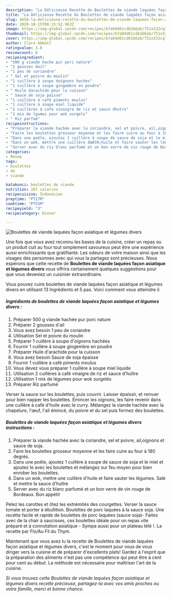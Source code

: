 ```yaml
---
description: "La Délicieuse Recette du Boulettes de viande laquées façon asiatique et légumes divers"
title: "La Délicieuse Recette du Boulettes de viande laquées façon asiatique et légumes divers"
slug: 4658-la-delicieuse-recette-du-boulettes-de-viande-laquees-facon-asiatique-et-legumes-divers
date: 2020-10-15T08:15:52.963Z
image: https://img-global.cpcdn.com/recipes/b7a84d61cdb1b6ab/751x532cq70/boulettes-de-viande-laquees-facon-asiatique-et-legumes-divers-photo-principale-de-la-recette.jpg
thumbnail: https://img-global.cpcdn.com/recipes/b7a84d61cdb1b6ab/751x532cq70/boulettes-de-viande-laquees-facon-asiatique-et-legumes-divers-photo-principale-de-la-recette.jpg
cover: https://img-global.cpcdn.com/recipes/b7a84d61cdb1b6ab/751x532cq70/boulettes-de-viande-laquees-facon-asiatique-et-legumes-divers-photo-principale-de-la-recette.jpg
author: Clara Abbott
ratingvalue: 3.8
reviewcount: 8
recipeingredient:
- "500 g viande hache pur porc nature"
- "2 gousses dail"
- "1 peu de coriandre"
- " Sel et poivre du moulin"
- "1 cuillère à soupe doignons haches"
- "1 cuillère à soupe gingembre en poudre"
- " Huile darachide pour la cuisson"
- " Sauce de soja paisse"
- "1 cuillère à café piments moulus"
- "1 cuillère à soupe miel liquide"
- "2 cuillères à café vinaigre de riz et sauce dhutre"
- "1 mix de lgumes pour wok surgels"
- " Riz parfum"
recipeinstructions:
- "Préparer la viande hachée avec la coriandre, sel et poivre, ail,oignons et sauce de soja."
- "Faire les boulettes grosseur moyenne et les faire cuire au four à 180 degrés."
- "Dans une poêle, ajoutez 1 cuillère à soupe de sauce de soja et le miel et ajoutez le avec les boulettes et mélangez sur feu moyen pour bien enrober les boulettes."
- "Dans un wok, mettre une cuillère d&#39;huile et faire sauter les légumes. Salé et mettre la sauce d&#39;huître"
- "Server avec du riz blanc parfumé et un bon verre de vin rouge de Bordeaux. Bon appétit"
categories:
- Resep
tags:
- boulettes
- de
- viande

katakunci: boulettes de viande 
nutrition: 267 calories
recipecuisine: Indonesian
preptime: "PT17M"
cooktime: "PT55M"
recipeyield: "3"
recipecategory: Dinner

---
```



![Boulettes de viande laquées façon asiatique et légumes divers](https://img-global.cpcdn.com/recipes/b7a84d61cdb1b6ab/751x532cq70/boulettes-de-viande-laquees-facon-asiatique-et-legumes-divers-photo-principale-de-la-recette.jpg)

Une fois que vous avez reconnu les bases de la cuisine, créer un repas ou un produit cuit au four tout simplement savoureux peut être une expérience aussi enrichissante que gratifiante. Les odeurs de votre maison ainsi que les visages des personnes avec qui vous la partagez sont précieuses. Nous espérons que cette recette de <strong> Boulettes de viande laquées façon asiatique et légumes divers </strong> vous offrira certainement quelques suggestions pour que vous deveniez un cuisinier extraordinaire.

<!--inarticleads1-->

Vous pouvez cuire boulettes de viande laquées façon asiatique et légumes divers en utilisant 13 Ingrédients et 5 pas. Voici comment vous atteindre il.

##### Ingrédients de boulettes de viande laquées façon asiatique et légumes divers :

1. Préparer 500 g viande hachée pur porc nature
1. Préparer 2 gousses d&#39;ail
1. Vous avez besoin 1 peu de coriandre
1. Utilisation  Sel et poivre du moulin
1. Préparer 1 cuillère à soupe d&#39;oignons hachées
1. Fournir 1 cuillère à soupe gingembre en poudre
1. Préparer  Huile d&#39;arachide pour la cuisson
1. Vous avez besoin  Sauce de soja épaisse
1. Fournir 1 cuillère à café piments moulus
1. Vous devez vous préparer 1 cuillère à soupe miel liquide
1. Utilisation 2 cuillères à café vinaigre de riz et sauce d&#39;huître
1. Utilisation 1 mix de légumes pour wok surgelés
1. Préparer  Riz parfumé


Verser la sauce sur les boulettes, puis couvrir. Laisser épaissir, et remuer pour bien napper les boulettes. Emincer les oignons, les faire revenir dans une cuillère à café d&#39;huile avec le curry. Mélangez la viande hachée avec la chapelure, l&#39;œuf, l&#39;ail émincé, du poivre et du sel puis formez des boulettes. 

<!--inarticleads2-->

##### Boulettes de viande laquées façon asiatique et légumes divers instructions :

1. Préparer la viande hachée avec la coriandre, sel et poivre, ail,oignons et sauce de soja.
1. Faire les boulettes grosseur moyenne et les faire cuire au four à 180 degrés.
1. Dans une poêle, ajoutez 1 cuillère à soupe de sauce de soja et le miel et ajoutez le avec les boulettes et mélangez sur feu moyen pour bien enrober les boulettes.
1. Dans un wok, mettre une cuillère d&#39;huile et faire sauter les légumes. Salé et mettre la sauce d&#39;huître
1. Server avec du riz blanc parfumé et un bon verre de vin rouge de Bordeaux. Bon appétit


Pelez les carottes et ôtez les extrémités des courgettes. Verser la sauce tomate et porter à ébullition. Boulettes de porc laquées à la sauce soja. Une recette facile et rapide de boulettes de porc laquées (sauce soja)- Faites avec de la chair à saucisses, ces boulettes idéale pour un repas vite préparé et à connotation asiatique - Sympa aussi pour un plateau télé !. La recette par Flo/Au Fil du Thym. 

<!--inarticleads1-->

<p>
Maintenant que vous avez lu la recette de Boulettes de viande laquées façon asiatique et légumes divers, c'est le moment pour vous de vous diriger vers la cuisine et de préparer d'excellents plats! Gardez à l'esprit que la préparation des aliments n'est pas une compétence qui peut être à cent pour cent au début. La méthode est nécessaire pour maîtriser l'art de la cuisine.
</p>

<p>
<i>Si vous trouvez cette Boulettes de viande laquées façon asiatique et légumes divers recette précieuse, partagez-la avec vos amis proches ou votre famille, merci et bonne chance.</i>
</p>
